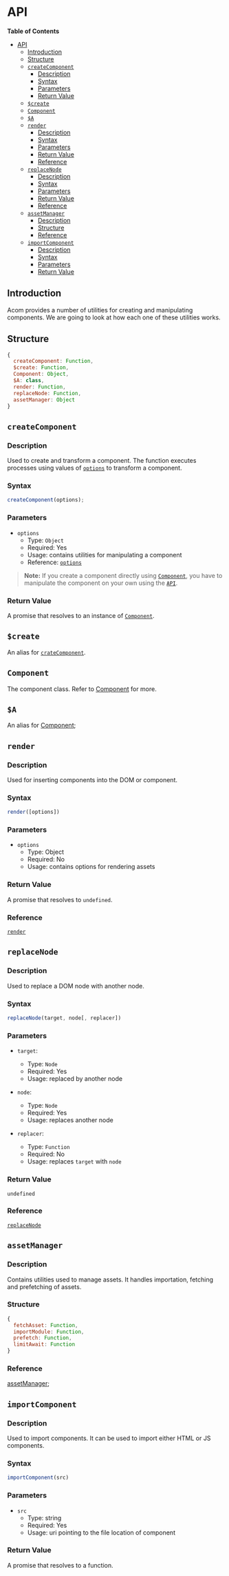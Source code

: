 # API

__Table of Contents__

- [API](#api)
  - [Introduction](#introduction)
  - [Structure](#structure)
  - [`createComponent`](#createcomponent)
    - [Description](#description)
    - [Syntax](#syntax)
    - [Parameters](#parameters)
    - [Return Value](#return-value)
  - [`$create`](#create)
  - [`Component`](#component)
  - [`$A`](#a)
  - [`render`](#render)
    - [Description](#description-1)
    - [Syntax](#syntax-1)
    - [Parameters](#parameters-1)
    - [Return Value](#return-value-1)
    - [Reference](#reference)
  - [`replaceNode`](#replacenode)
    - [Description](#description-2)
    - [Syntax](#syntax-2)
    - [Parameters](#parameters-2)
    - [Return Value](#return-value-2)
    - [Reference](#reference-1)
  - [`assetManager`](#assetmanager)
    - [Description](#description-3)
    - [Structure](#structure-1)
    - [Reference](#reference-2)
  - [`importComponent`](#importcomponent)
    - [Description](#description-4)
    - [Syntax](#syntax-3)
    - [Parameters](#parameters-3)
    - [Return Value](#return-value-3)


## Introduction

Acom provides a number of utilities for creating and manipulating components. We are going to look at how each one of these utilities works.

## Structure

```js
{
  createComponent: Function,
  $create: Function,
  Component: Object,
  $A: class,
  render: Function,
  replaceNode: Function,
  assetManager: Object
}
```

## `createComponent`

### Description

Used to create and transform a component. The function executes processes using values of [`options`](#options) to transform a component.

### Syntax

```js
createComponent(options);
```

### Parameters

* `options`
  * Type: `Object`
  * Required: Yes
  * Usage: contains utilities for manipulating a component
  * Reference: [`options`](./options.md)


> __Note:__ If you create a component directly using [`Component`](./component/component.md), you have to manipulate the component on your own using the [`API`](./component/component.md#api).


### Return Value

A promise that resolves to an instance of [`Component`](#component).

## `$create`

An alias for [`crateComponent`](#createcomponent).

## `Component`

The component class. Refer to [Component](./component/component.md) for more.

## `$A`

An alias for [Component](#component);

## `render`

### Description

Used for inserting components into the DOM or component.

### Syntax

```js
render([options])
```

### Parameters

* `options`
  * Type: Object
  * Required: No
  * Usage: contains options for rendering assets

### Return Value

A promise that resolves to `undefined`.

### Reference

[`render`](./render.md)


## `replaceNode`

### Description

Used to replace a DOM node with another node.

### Syntax

```js
replaceNode(target, node[, replacer])
```

### Parameters

* `target`:
  * Type: `Node`
  * Required: Yes
  * Usage: replaced by another node

* `node`:
  * Type: `Node`
  * Required: Yes
  * Usage: replaces another node

* `replacer`:
  * Type: `Function`
  * Required: No
  * Usage: replaces `target` with `node`


### Return Value

`undefined`

### Reference

[`replaceNode`](#replace-node.md)


## `assetManager`

### Description

Contains utilities used to manage assets. It handles importation, fetching and prefetching of assets.

### Structure

```js
{
  fetchAsset: Function,
  importModule: Function,
  prefetch: Function,
  limitAwait: Function
}
```

### Reference

[assetManager](./asset-manager.md);


## `importComponent`

### Description

Used to import components. It can be used to import either HTML or JS components.

### Syntax

```js
importComponent(src)
```

### Parameters

* `src`
  * Type: string
  * Required: Yes
  * Usage: uri pointing to the file location of component

### Return Value

A promise that resolves to a function.